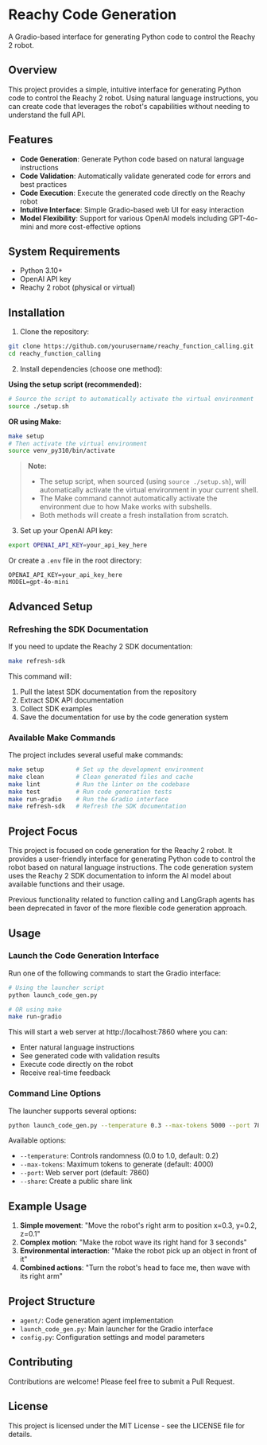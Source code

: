 # Reachy Code Generation

A Gradio-based interface for generating Python code to control the Reachy 2 robot.

## Overview

This project provides a simple, intuitive interface for generating Python code to control the Reachy 2 robot. Using natural language instructions, you can create code that leverages the robot's capabilities without needing to understand the full API.

## Features

- **Code Generation**: Generate Python code based on natural language instructions
- **Code Validation**: Automatically validate generated code for errors and best practices
- **Code Execution**: Execute the generated code directly on the Reachy robot
- **Intuitive Interface**: Simple Gradio-based web UI for easy interaction
- **Model Flexibility**: Support for various OpenAI models including GPT-4o-mini and more cost-effective options 

## System Requirements

- Python 3.10+
- OpenAI API key
- Reachy 2 robot (physical or virtual)

## Installation

1. Clone the repository:
```bash
git clone https://github.com/yourusername/reachy_function_calling.git
cd reachy_function_calling
```

2. Install dependencies (choose one method):

**Using the setup script (recommended):**
```bash
# Source the script to automatically activate the virtual environment
source ./setup.sh
```

**OR using Make:**
```bash
make setup
# Then activate the virtual environment
source venv_py310/bin/activate
```

> **Note:** 
> - The setup script, when sourced (using `source ./setup.sh`), will automatically activate the virtual environment in your current shell.
> - The Make command cannot automatically activate the environment due to how Make works with subshells.
> - Both methods will create a fresh installation from scratch.

3. Set up your OpenAI API key:
```bash
export OPENAI_API_KEY=your_api_key_here
```
Or create a `.env` file in the root directory:
```
OPENAI_API_KEY=your_api_key_here
MODEL=gpt-4o-mini
```

## Advanced Setup

### Refreshing the SDK Documentation

If you need to update the Reachy 2 SDK documentation:

```bash
make refresh-sdk
```

This command will:
1. Pull the latest SDK documentation from the repository
2. Extract SDK API documentation
3. Collect SDK examples
4. Save the documentation for use by the code generation system

### Available Make Commands

The project includes several useful make commands:

```bash
make setup         # Set up the development environment
make clean         # Clean generated files and cache
make lint          # Run the linter on the codebase
make test          # Run code generation tests
make run-gradio    # Run the Gradio interface
make refresh-sdk   # Refresh the SDK documentation
```

## Project Focus

This project is focused on code generation for the Reachy 2 robot. It provides a user-friendly interface for generating Python code to control the robot based on natural language instructions. The code generation system uses the Reachy 2 SDK documentation to inform the AI model about available functions and their usage.

Previous functionality related to function calling and LangGraph agents has been deprecated in favor of the more flexible code generation approach.

## Usage

### Launch the Code Generation Interface

Run one of the following commands to start the Gradio interface:

```bash
# Using the launcher script
python launch_code_gen.py

# OR using make
make run-gradio
```

This will start a web server at http://localhost:7860 where you can:
- Enter natural language instructions
- See generated code with validation results
- Execute code directly on the robot
- Receive real-time feedback

### Command Line Options

The launcher supports several options:

```bash
python launch_code_gen.py --temperature 0.3 --max-tokens 5000 --port 7861
```

Available options:
- `--temperature`: Controls randomness (0.0 to 1.0, default: 0.2)
- `--max-tokens`: Maximum tokens to generate (default: 4000)
- `--port`: Web server port (default: 7860)
- `--share`: Create a public share link

## Example Usage

1. **Simple movement**: "Move the robot's right arm to position x=0.3, y=0.2, z=0.1"
2. **Complex motion**: "Make the robot wave its right hand for 3 seconds"
3. **Environmental interaction**: "Make the robot pick up an object in front of it"
4. **Combined actions**: "Turn the robot's head to face me, then wave with its right arm"

## Project Structure

- `agent/`: Code generation agent implementation
- `launch_code_gen.py`: Main launcher for the Gradio interface
- `config.py`: Configuration settings and model parameters

## Contributing

Contributions are welcome! Please feel free to submit a Pull Request.

## License

This project is licensed under the MIT License - see the LICENSE file for details.